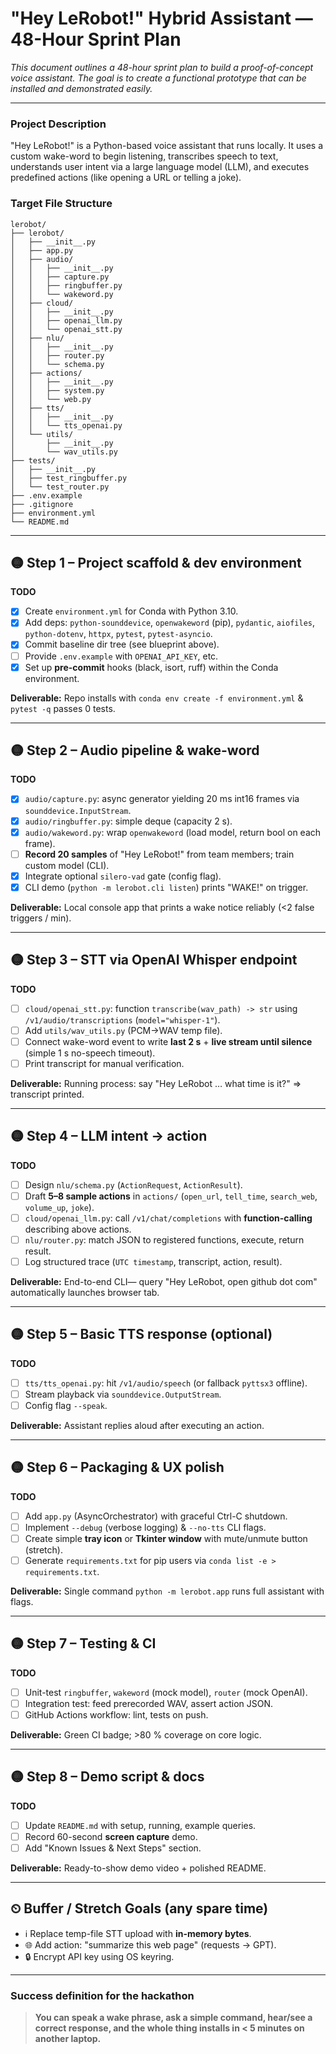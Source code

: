 # "Hey LeRobot!" Hybrid Assistant — 48-Hour Sprint Plan

*This document outlines a 48-hour sprint plan to build a proof-of-concept voice assistant. The goal is to create a functional prototype that can be installed and demonstrated easily.*

---

### Project Description

"Hey LeRobot!" is a Python-based voice assistant that runs locally. It uses a custom wake-word to begin listening, transcribes speech to text, understands user intent via a large language model (LLM), and executes predefined actions (like opening a URL or telling a joke).

### Target File Structure

```
lerobot/
├── lerobot/
│   ├── __init__.py
│   ├── app.py
│   ├── audio/
│   │   ├── __init__.py
│   │   ├── capture.py
│   │   ├── ringbuffer.py
│   │   └── wakeword.py
│   ├── cloud/
│   │   ├── __init__.py
│   │   ├── openai_llm.py
│   │   └── openai_stt.py
│   ├── nlu/
│   │   ├── __init__.py
│   │   ├── router.py
│   │   └── schema.py
│   ├── actions/
│   │   ├── __init__.py
│   │   ├── system.py
│   │   └── web.py
│   ├── tts/
│   │   ├── __init__.py
│   │   └── tts_openai.py
│   └── utils/
│       ├── __init__.py
│       └── wav_utils.py
├── tests/
│   ├── __init__.py
│   ├── test_ringbuffer.py
│   └── test_router.py
├── .env.example
├── .gitignore
├── environment.yml
└── README.md
```

---

## 🟡  Step 1 – Project scaffold & dev environment

**TODO**

* [x] Create `environment.yml` for Conda with Python 3.10.
* [x] Add deps: `python-sounddevice`, `openwakeword` (pip), `pydantic`, `aiofiles`, `python-dotenv`, `httpx`, `pytest`, `pytest-asyncio`.
* [x] Commit baseline dir tree (see blueprint above).
* [ ] Provide `.env.example` with `OPENAI_API_KEY`, etc.
* [x] Set up **pre-commit** hooks (black, isort, ruff) within the Conda environment.

**Deliverable:** Repo installs with `conda env create -f environment.yml` & `pytest -q` passes 0 tests.

---

## 🟡  Step 2 – Audio pipeline & wake-word

**TODO**

* [x] `audio/capture.py`: async generator yielding 20 ms int16 frames via `sounddevice.InputStream`.
* [x] `audio/ringbuffer.py`: simple deque (capacity 2 s).
* [x] `audio/wakeword.py`: wrap `openwakeword` (load model, return bool on each frame).
* [ ] **Record 20 samples** of "Hey LeRobot!" from team members; train custom model (CLI).
* [x] Integrate optional `silero-vad` gate (config flag).
* [x] CLI demo (`python -m lerobot.cli listen`) prints "WAKE!" on trigger.

**Deliverable:** Local console app that prints a wake notice reliably (<2 false triggers / min).

---

## 🟡  Step 3 – STT via OpenAI Whisper endpoint

**TODO**

* [ ] `cloud/openai_stt.py`: function `transcribe(wav_path) -> str` using `/v1/audio/transcriptions` (`model="whisper-1"`).
* [ ] Add `utils/wav_utils.py` (PCM→WAV temp file).
* [ ] Connect wake-word event to write **last 2 s** + **live stream until silence** (simple 1 s no-speech timeout).
* [ ] Print transcript for manual verification.

**Deliverable:** Running process: say "Hey LeRobot … what time is it?" ⇒ transcript printed.

---

## 🟡  Step 4 – LLM intent → action

**TODO**

* [ ] Design `nlu/schema.py` (`ActionRequest`, `ActionResult`).
* [ ] Draft **5–8 sample actions** in `actions/` (`open_url`, `tell_time`, `search_web`, `volume_up`, `joke`).
* [ ] `cloud/openai_llm.py`: call `/v1/chat/completions` with **function-calling** describing above actions.
* [ ] `nlu/router.py`: match JSON to registered functions, execute, return result.
* [ ] Log structured trace (`UTC timestamp`, transcript, action, result).

**Deliverable:** End-to-end CLI— query "Hey LeRobot, open github dot com" automatically launches browser tab.

---

## 🟡  Step 5 – Basic TTS response (optional)

**TODO**

* [ ] `tts/tts_openai.py`: hit `/v1/audio/speech` (or fallback `pyttsx3` offline).
* [ ] Stream playback via `sounddevice.OutputStream`.
* [ ] Config flag `--speak`.

**Deliverable:** Assistant replies aloud after executing an action.

---

## 🟡  Step 6 – Packaging & UX polish

**TODO**

* [ ] Add `app.py` (AsyncOrchestrator) with graceful Ctrl-C shutdown.
* [ ] Implement `--debug` (verbose logging) & `--no-tts` CLI flags.
* [ ] Create simple **tray icon** or **Tkinter window** with mute/unmute button (stretch).
* [ ] Generate `requirements.txt` for pip users via `conda list -e > requirements.txt`.

**Deliverable:** Single command `python -m lerobot.app` runs full assistant with flags.

---

## 🟡  Step 7 – Testing & CI

**TODO**

* [ ] Unit-test `ringbuffer`, `wakeword` (mock model), `router` (mock OpenAI).
* [ ] Integration test: feed prerecorded WAV, assert action JSON.
* [ ] GitHub Actions workflow: lint, tests on push.

**Deliverable:** Green CI badge; >80 % coverage on core logic.

---

## 🟡  Step 8 – Demo script & docs

**TODO**

* [ ] Update `README.md` with setup, running, example queries.
* [ ] Record 60-second **screen capture** demo.
* [ ] Add "Known Issues & Next Steps" section.

**Deliverable:** Ready-to-show demo video + polished README.

---

## ⏲  Buffer / Stretch Goals (any spare time)

* ℹ️  Replace temp-file STT upload with **in-memory bytes**.
* 🌐  Add action: "summarize this web page" (requests → GPT).
* 🔒  Encrypt API key using OS keyring.

---

### Success definition for the hackathon

> **You can speak a wake phrase, ask a simple command, hear/see a correct response, and the whole thing installs in < 5 minutes on another laptop.**